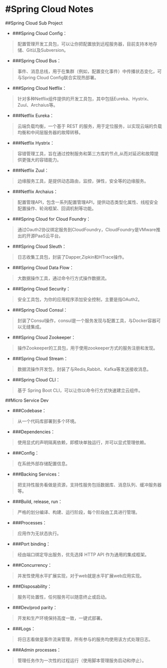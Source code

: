 #Spring Cloud Notes
==============================================
##Spring Cloud Sub Project
* ###Spring Cloud Config：
>配置管理开发工具包，可以让你把配置放到远程服务器，目前支持本地存储、Git以及Subversion。
* ###Spring Cloud Bus：
>事件、消息总线，用于在集群（例如，配置变化事件）中传播状态变化，可与Spring Cloud Config联合实现热部署。
* ###Spring Cloud Netflix：
>针对多种Netflix组件提供的开发工具包，其中包括Eureka、Hystrix、Zuul、Archaius等。
* ###Netflix Eureka：
>云端负载均衡，一个基于 REST 的服务，用于定位服务，以实现云端的负载均衡和中间层服务器的故障转移。
* ###Netflix Hystrix：
>容错管理工具，旨在通过控制服务和第三方库的节点,从而对延迟和故障提供更强大的容错能力。
* ###Netflix Zuul：
>边缘服务工具，是提供动态路由，监控，弹性，安全等的边缘服务。
* ###Netflix Archaius：
>配置管理API，包含一系列配置管理API，提供动态类型化属性、线程安全配置操作、轮询框架、回调机制等功能。
* ###Spring Cloud for Cloud Foundry：
>通过Oauth2协议绑定服务到CloudFoundry，CloudFoundry是VMware推出的开源PaaS云平台。
* ###Spring Cloud Sleuth：
>日志收集工具包，封装了Dapper,Zipkin和HTrace操作。
* ###Spring Cloud Data Flow：
>大数据操作工具，通过命令行方式操作数据流。
* ###Spring Cloud Security：
>安全工具包，为你的应用程序添加安全控制，主要是指OAuth2。
* ###Spring Cloud Consul：
>封装了Consul操作，consul是一个服务发现与配置工具，与Docker容器可以无缝集成。
* ###Spring Cloud Zookeeper：
>操作Zookeeper的工具包，用于使用zookeeper方式的服务注册和发现。
* ###Spring Cloud Stream：
>数据流操作开发包，封装了与Redis,Rabbit、Kafka等发送接收消息。
* ###Spring Cloud CLI：
>基于 Spring Boot CLI，可以让你以命令行方式快速建立云组件。


##Micro Service Dev 
* ###Codebase：
>从一个代码库部署到多个环境。
* ###Dependencies：
>使用显式的声明隔离依赖，即模块单独运行，并可以显式管理依赖。
* ###Config：
>在系统外部存储配置信息。
* ###Backing Services：
>把支持性服务看做是资源，支持性服务包括数据库、消息队列、缓冲服务器等。
* ###Build, release, run：
>严格的划分编译、构建、运行阶段，每个阶段由工具进行管理。
* ###Processes：
>应用作为无状态执行。
* ###Port binding：
>经由端口绑定导出服务，优先选择 HTTP API 作为通用的集成框架。
* ###Concurrency：
>并发性使用水平扩展实现，对于web就是水平扩展web应用实现。
* ###Disposability：
>服务可处置性，任何服务可以随意终止或启动。
* ###Dev/prod parity：
>开发和生产环境保持高度一致，一键式部署。
* ###Logs：
>将日志看做是事件流来管理，所有参与的服务均使用该方式处理日志。
* ###Admin processes：
>管理任务作为一次性的过程运行（使用脚本管理服务启动和停止）。